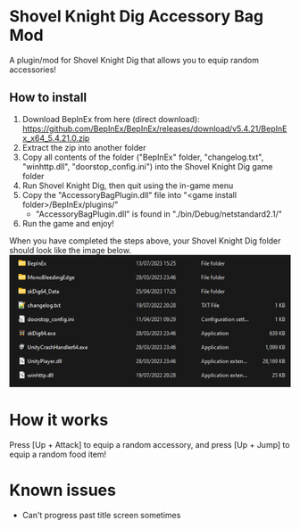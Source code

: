 # Shovel Knight Dig Accessory Bag Mod
A plugin/mod for Shovel Knight Dig that allows you to equip random accessories!

## How to install
1. Download BepInEx from here (direct download): https://github.com/BepInEx/BepInEx/releases/download/v5.4.21/BepInEx_x64_5.4.21.0.zip
2. Extract the zip into another folder
3. Copy all contents of the folder ("BepInEx" folder, "changelog.txt", "winhttp.dll", "doorstop_config.ini") into the Shovel Knight Dig game folder
4. Run Shovel Knight Dig, then quit using the in-game menu
5. Copy the "AccessoryBagPlugin.dll" file into "\<game install folder>/BepInEx/plugins/"
   - "AccessoryBagPlugin.dll" is found in "./bin/Debug/netstandard2.1/"
6. Run the game and enjoy! 

When you have completed the steps above, your Shovel Knight Dig folder should look like the image below.
![Screenshot of the Shovel Knight Dig install folder layout once the steps above are completed.](./skdInstallFolder.png)

# How it works
Press \[Up + Attack] to equip a random accessory, and press \[Up + Jump] to equip a random food item!

# Known issues
- Can't progress past title screen sometimes